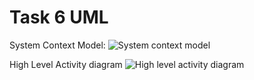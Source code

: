 # Task 6 UML

System Context Model:
![System context model](media/CS1-Task6_System-ContextModel.png)

High Level Activity diagram
![High level activity diagram](media/CS1-Task6_HighLevelActivityDiagram.png)
